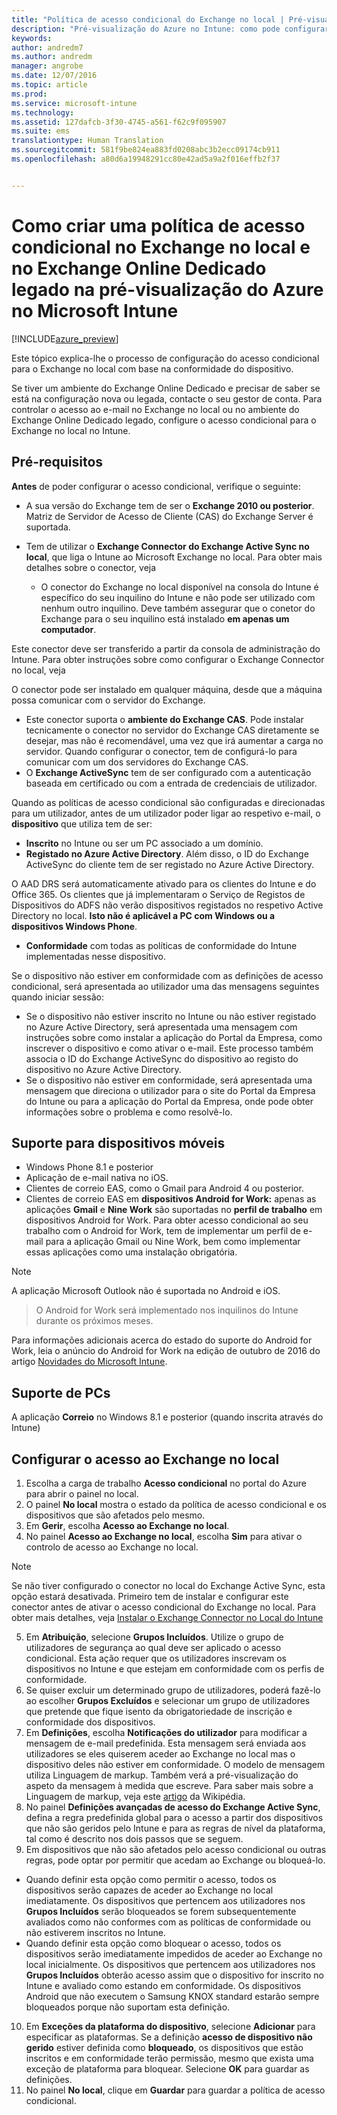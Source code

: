 ```yaml
---
title: "Política de acesso condicional do Exchange no local | Pré-visualização do Azure no Intune | Documentos da Microsoft"
description: "Pré-visualização do Azure no Intune: como pode configurar o acesso condicional no Exchange no local e no Exchange Online Dedicado legado no Intune"
keywords: 
author: andredm7
ms.author: andredm
manager: angrobe
ms.date: 12/07/2016
ms.topic: article
ms.prod: 
ms.service: microsoft-intune
ms.technology: 
ms.assetid: 127dafcb-3f30-4745-a561-f62c9f095907
ms.suite: ems
translationtype: Human Translation
ms.sourcegitcommit: 581f9be824ea883fd0208abc3b2ecc09174cb911
ms.openlocfilehash: a80d6a19948291cc80e42ad5a9a2f016effb2f37


---
```


# <a name="how-to-create-a-conditional-access-policy-for-exchange-on-premises-and-legacy-exchange-online-dedicated-in-microsoft-intune-azure-preview"></a>Como criar uma política de acesso condicional no Exchange no local e no Exchange Online Dedicado legado na pré-visualização do Azure no Microsoft Intune


[!INCLUDE[azure_preview](../includes/azure_preview.md)]

Este tópico explica-lhe o processo de configuração do acesso condicional para o Exchange no local com base na conformidade do dispositivo.

Se tiver um ambiente do Exchange Online Dedicado e precisar de saber se está na configuração nova ou legada, contacte o seu gestor de conta. Para controlar o acesso ao e-mail no Exchange no local ou no ambiente do Exchange Online Dedicado legado, configure o acesso condicional para o Exchange no local no Intune.

## <a name="prerequisites"></a>Pré-requisitos

**Antes** de poder configurar o acesso condicional, verifique o seguinte:

- A sua versão do Exchange tem de ser o **Exchange 2010 ou posterior**. Matriz de Servidor de Acesso de Cliente (CAS) do Exchange Server é suportada.
- Tem de utilizar o **Exchange Connector do Exchange Active Sync no local**, que liga o Intune ao Microsoft Exchange no local. Para obter mais detalhes sobre o conector, veja <link>

  - O conector do Exchange no local disponível na consola do Intune é específico do seu inquilino do Intune e não pode ser utilizado com nenhum outro inquilino. Deve também assegurar que o conetor do Exchange para o seu inquilino está instalado **em apenas um computador**.

Este conector deve ser transferido a partir da consola de administração do Intune. Para obter instruções sobre como configurar o Exchange Connector no local, veja <link to new topic>

O conector pode ser instalado em qualquer máquina, desde que a máquina possa comunicar com o servidor do Exchange.

- Este conector suporta o **ambiente do Exchange CAS**. Pode instalar tecnicamente o conector no servidor do Exchange CAS diretamente se desejar, mas não é recomendável, uma vez que irá aumentar a carga no servidor. Quando configurar o conector, tem de configurá-lo para comunicar com um dos servidores do Exchange CAS.
- O **Exchange ActiveSync** tem de ser configurado com a autenticação baseada em certificado ou com a entrada de credenciais de utilizador.

Quando as políticas de acesso condicional são configuradas e direcionadas para um utilizador, antes de um utilizador poder ligar ao respetivo e-mail, o **dispositivo** que utiliza tem de ser:

- **Inscrito** no Intune ou ser um PC associado a um domínio.
- **Registado no Azure Active Directory**. Além disso, o ID do Exchange ActiveSync do cliente tem de ser registado no Azure Active Directory.

O AAD DRS será automaticamente ativado para os clientes do Intune e do Office 365. Os clientes que já implementaram o Serviço de Registos de Dispositivos do ADFS não verão dispositivos registados no respetivo Active Directory no local. **Isto não é aplicável a PC com Windows ou a dispositivos Windows Phone**.

- **Conformidade** com todas as políticas de conformidade do Intune implementadas nesse dispositivo.

Se o dispositivo não estiver em conformidade com as definições de acesso condicional, será apresentada ao utilizador uma das mensagens seguintes quando iniciar sessão:

- Se o dispositivo não estiver inscrito no Intune ou não estiver registado no Azure Active Directory, será apresentada uma mensagem com instruções sobre como instalar a aplicação do Portal da Empresa, como inscrever o dispositivo e como ativar o e-mail. Este processo também associa o ID do Exchange ActiveSync do dispositivo ao registo do dispositivo no Azure Active Directory.
- Se o dispositivo não estiver em conformidade, será apresentada uma mensagem que direciona o utilizador para o site do Portal da Empresa do Intune ou para a aplicação do Portal da Empresa, onde pode obter informações sobre o problema e como resolvê-lo.

## <a name="support-for-mobile-devices"></a>Suporte para dispositivos móveis

- Windows Phone 8.1 e posterior
- Aplicação de e-mail nativa no iOS.
- Clientes de correio EAS, como o Gmail para Android 4 ou posterior.
- Clientes de correio EAS em **dispositivos Android for Work:** apenas as aplicações **Gmail** e **Nine Work** são suportadas no **perfil de trabalho** em dispositivos Android for Work. Para obter acesso condicional ao seu trabalho com o Android for Work, tem de implementar um perfil de e-mail para a aplicação Gmail ou Nine Work, bem como implementar essas aplicações como uma instalação obrigatória.

>[!NOTE]
>A aplicação Microsoft Outlook não é suportada no Android e iOS.

> O Android for Work será implementado nos inquilinos do Intune durante os próximos meses.

Para informações adicionais acerca do estado do suporte do Android for Work, leia o anúncio do Android for Work na edição de outubro de 2016 do artigo [Novidades do Microsoft Intune](https://docs.microsoft.com/en-us/intune/whats-new/whats-new-archive#october-2016).

## <a name="support-for-pcs"></a>Suporte de PCs

A aplicação **Correio** no Windows 8.1 e posterior (quando inscrita através do Intune)


## <a name="configure-exchange-on-premises-access"></a>Configurar o acesso ao Exchange no local

1. Escolha a carga de trabalho **Acesso condicional** no portal do Azure para abrir o painel no local.
2. O painel **No local** mostra o estado da política de acesso condicional e os dispositivos que são afetados pelo mesmo.
3. Em **Gerir**, escolha **Acesso ao Exchange no local**.
4. No painel **Acesso ao Exchange no local**, escolha **Sim** para ativar o controlo de acesso ao Exchange no local.

  >[!NOTE]
  >Se não tiver configurado o conector no local do Exchange Active Sync, esta opção estará desativada.  Primeiro tem de instalar e configurar este conector antes de ativar o acesso condicional do Exchange no local. Para obter mais detalhes, veja [Instalar o Exchange Connector no Local do Intune](install-intune-on-premises-exchange-connector.md)

5. Em **Atribuição**, selecione **Grupos Incluídos**.  Utilize o grupo de utilizadores de segurança ao qual deve ser aplicado o acesso condicional.  Esta ação requer que os utilizadores inscrevam os dispositivos no Intune e que estejam em conformidade com os perfis de conformidade.
6. Se quiser excluir um determinado grupo de utilizadores, poderá fazê-lo ao escolher **Grupos Excluídos** e selecionar um grupo de utilizadores que pretende que fique isento da obrigatoriedade de inscrição e conformidade dos dispositivos.
7. Em **Definições**, escolha **Notificações do utilizador** para modificar a mensagem de e-mail predefinida. Esta mensagem será enviada aos utilizadores se eles quiserem aceder ao Exchange no local mas o dispositivo deles não estiver em conformidade. O modelo de mensagem utiliza Linguagem de markup.  Também verá a pré-visualização do aspeto da mensagem à medida que escreve. Para saber mais sobre a Linguagem de markup, veja este [artigo](https://en.wikipedia.org/wiki/Markup_language) da Wikipédia.
8. No painel **Definições avançadas de acesso do Exchange Active Sync**, defina a regra predefinida global para o acesso a partir dos dispositivos que não são geridos pelo Intune e para as regras de nível da plataforma, tal como é descrito nos dois passos que se seguem.
9. Em dispositivos que não são afetados pelo acesso condicional ou outras regras, pode optar por permitir que acedam ao Exchange ou bloqueá-lo.
  - Quando definir esta opção como permitir o acesso, todos os dispositivos serão capazes de aceder ao Exchange no local imediatamente.  Os dispositivos que pertencem aos utilizadores nos **Grupos Incluídos** serão bloqueados se forem subsequentemente avaliados como não conformes com as políticas de conformidade ou não estiverem inscritos no Intune.
  - Quando definir esta opção como bloquear o acesso, todos os dispositivos serão imediatamente impedidos de aceder ao Exchange no local inicialmente.  Os dispositivos que pertencem aos utilizadores nos **Grupos Incluídos** obterão acesso assim que o dispositivo for inscrito no Intune e avaliado como estando em conformidade. Os dispositivos Android que não executem o Samsung KNOX standard estarão sempre bloqueados porque não suportam esta definição.
10. Em **Exceções da plataforma do dispositivo**, selecione **Adicionar** para especificar as plataformas. Se a definição **acesso de dispositivo não gerido** estiver definida como **bloqueado**, os dispositivos que estão inscritos e em conformidade terão permissão, mesmo que exista uma exceção de plataforma para bloquear. Selecione **OK** para guardar as definições.
11. No painel **No local**, clique em **Guardar** para guardar a política de acesso condicional.



<!--HONumber=Feb17_HO1-->


